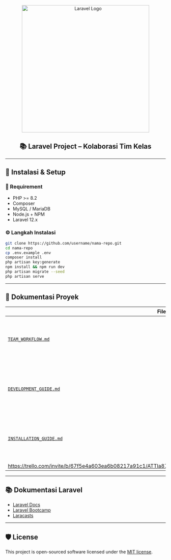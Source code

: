 <p align="center">
  <a href="https://laravel.com" target="_blank">
    <img src="https://raw.githubusercontent.com/laravel/art/master/logo-lockup/5%20SVG/2%20CMYK/1%20Full%20Color/laravel-logolockup-cmyk-red.svg" width="400" alt="Laravel Logo">
  </a>
</p>

<h2 align="center">📚 Laravel Project – Kolaborasi Tim Kelas</h2>

---

## 🚀 Instalasi & Setup

### 🔧 Requirement

- PHP >= 8.2
- Composer
- MySQL / MariaDB
- Node.js + NPM
- Laravel 12.x

### ⚙️ Langkah Instalasi

```bash
git clone https://github.com/username/nama-repo.git
cd nama-repo
cp .env.example .env
composer install
php artisan key:generate
npm install && npm run dev
php artisan migrate --seed
php artisan serve
```

---

## 📁 Dokumentasi Proyek

| File | Deskripsi |
|------|-----------|
| [`TEAM_WORKFLOW.md`](./docs/TEAM_WORKFLOW.md) | Panduan kolaborasi tim, branching, PR, dan user stories |
| [`DEVELOPMENT_GUIDE.md`](./docs/DEVELOPMENT_GUIDE.md) | Panduan teknis developer (cara generate controller, model, view, dll) |
| [`INSTALLATION_GUIDE.md`](./docs/INSTALLATION_GUIDE.md) | Panduan setup PHP, Composer, dan Laravel lokal |
| https://trello.com/invite/b/67f5e4a603ea6b08217a91c1/ATTIa87ba6c9fe3fbb0ad63f565504550900E5E416FE/management | Trello |

---

## 📚 Dokumentasi Laravel

- [Laravel Docs](https://laravel.com/docs)
- [Laravel Bootcamp](https://bootcamp.laravel.com)
- [Laracasts](https://laracasts.com)

---

## 🛡️ License

This project is open-sourced software licensed under the [MIT license](https://opensource.org/licenses/MIT).
